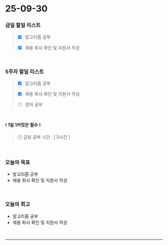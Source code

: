 # 25-09-30

### 금일 할일 리스트
> - [x] 알고리즘 공부
>
> - [x] 채용 회사 확인 및 지원서 작성

<br/>

### 5주차 할일 리스트
> - [x] 알고리즘 공부
>
> - [x] 채용 회사 확인 및 지원서 작성
>
> - [ ] 영어 공부

<br/>

❗ **1일 1커밋은 필수** ❗

> 🕒 금일 공부 시간 : [ 5시간 ]

<br/>

### 오늘의 목표
- 알고리즘 공부
- 채용 회사 확인 및 지원서 작성

<br>

### 오늘의 회고
- 알고리즘 공부
- 채용 회사 확인 및 지원서 작성

<br/>

---

